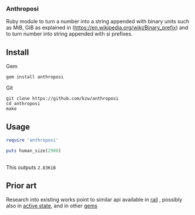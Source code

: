 ### Anthroposi

Ruby module to turn a number into a string appended with binary units such as MiB, GiB
as explained in (https://en.wikipedia.org/wiki/Binary_prefix)
and to turn number into string appended with si prefixes.
## Install

Gem
```
gem install anthroposi
```

Git
```
git clone https://github.com/kzw/anthroposi
cd anthroposi
make
```
## Usage

```ruby
require 'anthroposi'

puts human_size(2900)
  
```
This outputs `2.83KiB`

## Prior art

Research into existing works point to similar api available in [rail](https://github.com/rails/rails)
, possibly also in [active state](https://www.activestate.com/ruby-programming), and in other
[gems](https://rubygems.org/search?utf8=%E2%9C%93&query=human-bytes)

